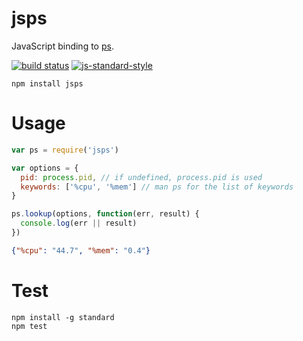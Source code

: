 jsps
====

JavaScript binding to [ps](https://en.wikipedia.org/wiki/Ps_%28Unix%29).

[![build status](https://img.shields.io/travis/sonnyp/jsps/master.svg?style=flat-square)](https://travis-ci.org/sonnyp/jsps/branches)
[![js-standard-style](https://img.shields.io/badge/code%20style-standard-brightgreen.svg?style=flat-square)](http://standardjs.com/)

```
npm install jsps
```

# Usage

```javascript
var ps = require('jsps')

var options = {
  pid: process.pid, // if undefined, process.pid is used
  keywords: ['%cpu', '%mem'] // man ps for the list of keywords
}

ps.lookup(options, function(err, result) {
  console.log(err || result)
})
```

```json
{"%cpu": "44.7", "%mem": "0.4"}
```

# Test

```
npm install -g standard
npm test
```
